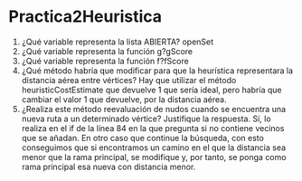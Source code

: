 # Practica2Heuristica

1. ¿Qué variable representa la lista ABIERTA? openSet
2. ¿Qué variable representa la función g?gScore
3. ¿Qué variable representa la función f?fScore
4. ¿Qué método habría que modificar para que la heurística representara la distancia aérea entre vértices? Hay que utilizar el método heuristicCostEstimate que devuelve 1 que sería ideal, pero habría que cambiar el valor 1 que devuelve, por la distancia aérea.
5. ¿Realiza este método reevaluación de nudos cuando se encuentra una nueva ruta a un determinado vértice? Justifique la respuesta.
Sí, lo realiza en el if de la línea 84 en la que pregunta si no contiene vecinos que se añadan.
En otro caso que continue la búsqueda, con esto conseguimos que si encontramos un camino en el que la distancia sea menor que la rama principal, se modifique y, por tanto, se ponga como rama principal esa nueva con distancia menor.

